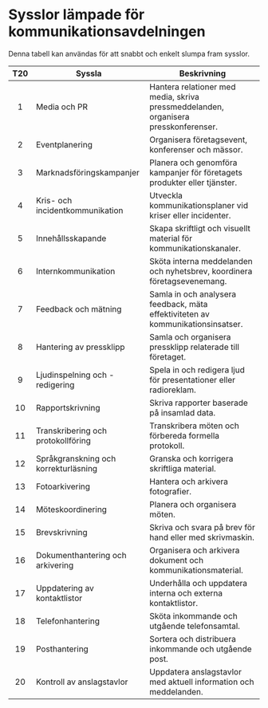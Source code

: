 # Sysslor lämpade för kommunikationsavdelningen

Denna tabell kan användas för att snabbt och enkelt slumpa fram sysslor.

| **T20** | **Syssla**                    | **Beskrivning**                                          |
|:-------:|-------------------------------|----------------------------------------------------------|
| 1       | Media och PR                  | Hantera relationer med media, skriva pressmeddelanden, organisera presskonferenser. |
| 2       | Eventplanering                | Organisera företagsevent, konferenser och mässor. |
| 3       | Marknadsföringskampanjer      | Planera och genomföra kampanjer för företagets produkter eller tjänster. |
| 4       | Kris- och incidentkommunikation | Utveckla kommunikationsplaner vid kriser eller incidenter. |
| 5       | Innehållsskapande             | Skapa skriftligt och visuellt material för kommunikationskanaler. |
| 6       | Internkommunikation           | Sköta interna meddelanden och nyhetsbrev, koordinera företagsevenemang. |
| 7       | Feedback och mätning          | Samla in och analysera feedback, mäta effektiviteten av kommunikationsinsatser. |
| 8       | Hantering av pressklipp       | Samla och organisera pressklipp relaterade till företaget. |
| 9       | Ljudinspelning och -redigering | Spela in och redigera ljud för presentationer eller radioreklam. |
| 10      | Rapportskrivning              | Skriva rapporter baserade på insamlad data. |
| 11      | Transkribering och protokollföring | Transkribera möten och förbereda formella protokoll. |
| 12      | Språkgranskning och korrekturläsning | Granska och korrigera skriftliga material. |
| 13      | Fotoarkivering                | Hantera och arkivera fotografier. |
| 14      | Möteskoordinering             | Planera och organisera möten. |
| 15      | Brevskrivning                 | Skriva och svara på brev för hand eller med skrivmaskin. |
| 16      | Dokumenthantering och arkivering | Organisera och arkivera dokument och kommunikationsmaterial. |
| 17      | Uppdatering av kontaktlistor  | Underhålla och uppdatera interna och externa kontaktlistor. |
| 18      | Telefonhantering              | Sköta inkommande och utgående telefonsamtal. |
| 19      | Posthantering                 | Sortera och distribuera inkommande och utgående post. |
| 20      | Kontroll av anslagstavlor     | Uppdatera anslagstavlor med aktuell information och meddelanden. |
